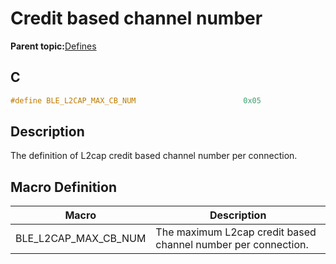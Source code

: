 # Credit based channel number

**Parent topic:**[Defines](GUID-B5CA4E6C-4575-4818-A249-B17B233369D0.md)

## C

```c
#define BLE_L2CAP_MAX_CB_NUM                        0x05
```

## Description

The definition of L2cap credit based channel number per connection.

## Macro Definition

|Macro|Description|
|-----|-----------|
|BLE\_L2CAP\_MAX\_CB\_NUM|The maximum L2cap credit based channel number per connection.|

